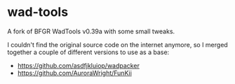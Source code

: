 wad-tools
=========

A fork of BFGR WadTools v0.39a with some small tweaks.

I couldn't find the original source code on the internet anymore, so I merged
together a couple of different versions to use as a base:

* https://github.com/asdfjkluiop/wadpacker
* https://github.com/AuroraWright/FunKii
